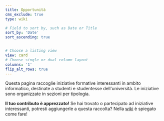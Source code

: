 ```yaml
---
title: Opportunità
cms_exclude: true
type: wiki

# Field to sort by, such as Date or Title
sort_by: 'Date'
sort_ascending: true


# Choose a listing view
view: card
# Choose single or dual column layout
columns: '1'
flip_alt_rows: true
---
```


Questa pagina raccoglie iniziative formative interessanti in ambito informatico, destinate a studenti e studentesse dell'università. Le iniziative sono organizzate in sezioni per tipologia.

**Il tuo contributo è apprezzato!** 
Se hai trovato o partecipato ad iniziative interessanti, potresti aggiungerle a questa raccolta? Nella [wiki](/it/wiki) è spiegato come fare!